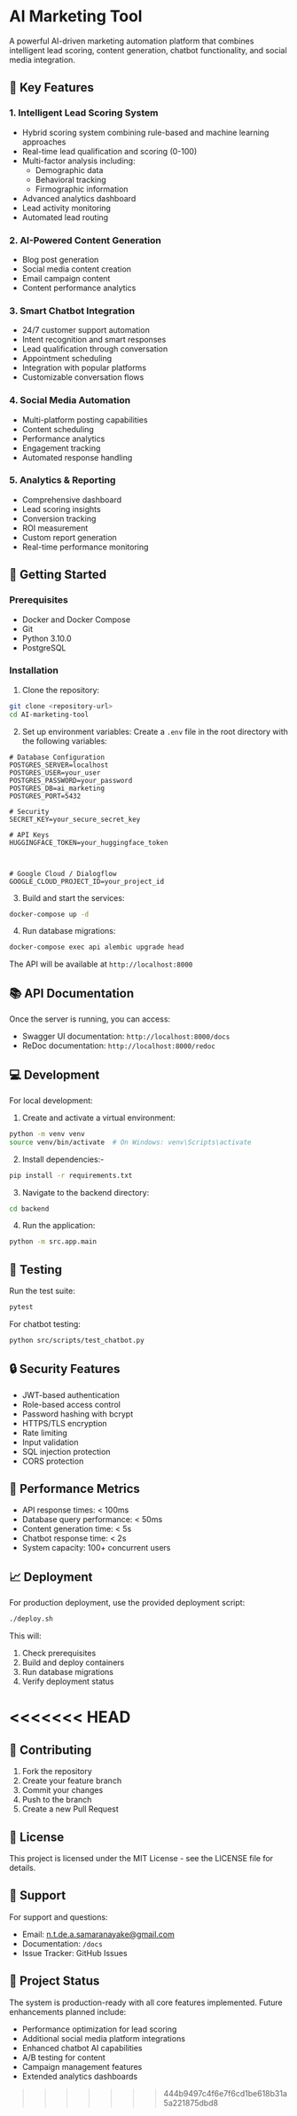 # AI Marketing Tool

A powerful AI-driven marketing automation platform that combines intelligent lead scoring, content generation, chatbot functionality, and social media integration.

## 🌟 Key Features

### 1. Intelligent Lead Scoring System
- Hybrid scoring system combining rule-based and machine learning approaches
- Real-time lead qualification and scoring (0-100)
- Multi-factor analysis including:
  - Demographic data
  - Behavioral tracking
  - Firmographic information
- Advanced analytics dashboard
- Lead activity monitoring
- Automated lead routing

### 2. AI-Powered Content Generation
- Blog post generation
- Social media content creation
- Email campaign content
- Content performance analytics

### 3. Smart Chatbot Integration
- 24/7 customer support automation
- Intent recognition and smart responses
- Lead qualification through conversation
- Appointment scheduling
- Integration with popular platforms
- Customizable conversation flows

### 4. Social Media Automation
- Multi-platform posting capabilities
- Content scheduling
- Performance analytics
- Engagement tracking
- Automated response handling

### 5. Analytics & Reporting
- Comprehensive dashboard
- Lead scoring insights
- Conversion tracking
- ROI measurement
- Custom report generation
- Real-time performance monitoring

## 🚀 Getting Started

### Prerequisites
- Docker and Docker Compose
- Git
- Python 3.10.0
- PostgreSQL


### Installation

1. Clone the repository:
```bash
git clone <repository-url>
cd AI-marketing-tool
```

2. Set up environment variables:
Create a `.env` file in the root directory with the following variables:
```env
# Database Configuration
POSTGRES_SERVER=localhost
POSTGRES_USER=your_user
POSTGRES_PASSWORD=your_password
POSTGRES_DB=ai_marketing
POSTGRES_PORT=5432

# Security
SECRET_KEY=your_secure_secret_key

# API Keys
HUGGINGFACE_TOKEN=your_huggingface_token



# Google Cloud / Dialogflow
GOOGLE_CLOUD_PROJECT_ID=your_project_id
```

3. Build and start the services:
```bash
docker-compose up -d
```

4. Run database migrations:
```bash
docker-compose exec api alembic upgrade head
```

The API will be available at `http://localhost:8000`

## 📚 API Documentation

Once the server is running, you can access:
- Swagger UI documentation: `http://localhost:8000/docs`
- ReDoc documentation: `http://localhost:8000/redoc`

## 💻 Development

For local development:

1. Create and activate a virtual environment:
```bash
python -m venv venv
source venv/bin/activate  # On Windows: venv\Scripts\activate
```

2. Install dependencies:-
```bash
pip install -r requirements.txt
```

3. Navigate to the backend directory:
```bash
cd backend
```

4. Run the application:
```bash
python -m src.app.main
```

## 🧪 Testing

Run the test suite:
```bash
pytest
```

For chatbot testing:
```bash
python src/scripts/test_chatbot.py
```

## 🔒 Security Features

- JWT-based authentication
- Role-based access control
- Password hashing with bcrypt
- HTTPS/TLS encryption
- Rate limiting
- Input validation
- SQL injection protection
- CORS protection

## 🎯 Performance Metrics

- API response times: < 100ms
- Database query performance: < 50ms
- Content generation time: < 5s
- Chatbot response time: < 2s
- System capacity: 100+ concurrent users

## 📈 Deployment

For production deployment, use the provided deployment script:
```bash
./deploy.sh
```

This will:
1. Check prerequisites
2. Build and deploy containers
3. Run database migrations
4. Verify deployment status

<<<<<<< HEAD
=======
## 🤝 Contributing

1. Fork the repository
2. Create your feature branch
3. Commit your changes
4. Push to the branch
5. Create a new Pull Request

## 📝 License

This project is licensed under the MIT License - see the LICENSE file for details.

## 👥 Support

For support and questions:
- Email: n.t.de.a.samaranayake@gmail.com
- Documentation: `/docs`
- Issue Tracker: GitHub Issues

## 🏢 Project Status

The system is production-ready with all core features implemented. Future enhancements planned include:
- Performance optimization for lead scoring
- Additional social media platform integrations
- Enhanced chatbot AI capabilities
- A/B testing for content
- Campaign management features
- Extended analytics dashboards
>>>>>>> 444b9497c4f6e7f6cd1be618b31a5a221875dbd8
